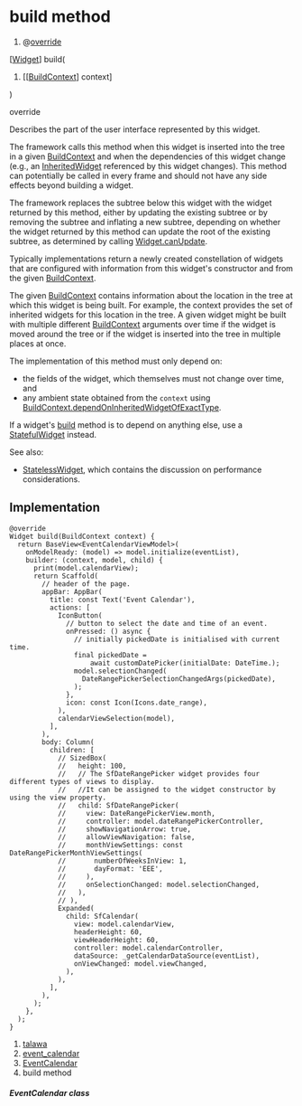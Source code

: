 
<div>

# build method

</div>


<div>

1.  @[override](https://api.flutter.dev/flutter/dart-core/override-constant.html)

</div>

[[Widget](https://api.flutter.dev/flutter/widgets/Widget-class.html)]
build(

1.  [[[BuildContext](https://api.flutter.dev/flutter/widgets/BuildContext-class.md)]
    context]

)


override




Describes the part of the user interface represented by this widget.

The framework calls this method when this widget is inserted into the
tree in a given
[BuildContext](https://api.flutter.dev/flutter/widgets/BuildContext-class.html)
and when the dependencies of this widget change (e.g., an
[InheritedWidget](https://api.flutter.dev/flutter/widgets/InheritedWidget-class.md)
referenced by this widget changes). This method can potentially be
called in every frame and should not have any side effects beyond
building a widget.

The framework replaces the subtree below this widget with the widget
returned by this method, either by updating the existing subtree or by
removing the subtree and inflating a new subtree, depending on whether
the widget returned by this method can update the root of the existing
subtree, as determined by calling
[Widget.canUpdate](https://api.flutter.dev/flutter/widgets/Widget/canUpdate.html).

Typically implementations return a newly created constellation of
widgets that are configured with information from this widget\'s
constructor and from the given
[BuildContext](https://api.flutter.dev/flutter/widgets/BuildContext-class.html).

The given
[BuildContext](https://api.flutter.dev/flutter/widgets/BuildContext-class.html)
contains information about the location in the tree at which this widget
is being built. For example, the context provides the set of inherited
widgets for this location in the tree. A given widget might be built
with multiple different
[BuildContext](https://api.flutter.dev/flutter/widgets/BuildContext-class.html)
arguments over time if the widget is moved around the tree or if the
widget is inserted into the tree in multiple places at once.

The implementation of this method must only depend on:

-   the fields of the widget, which themselves must not change over
    time, and
-   any ambient state obtained from the `context` using
    [BuildContext.dependOnInheritedWidgetOfExactType](https://api.flutter.dev/flutter/widgets/BuildContext/dependOnInheritedWidgetOfExactType.html).

If a widget\'s
[build](../../views_after_auth_screens_events_event_calendar/EventCalendar/build.md)
method is to depend on anything else, use a
[StatefulWidget](https://api.flutter.dev/flutter/widgets/StatefulWidget-class.html)
instead.

See also:

-   [StatelessWidget](https://api.flutter.dev/flutter/widgets/StatelessWidget-class.html),
    which contains the discussion on performance considerations.



## Implementation

``` language-dart
@override
Widget build(BuildContext context) {
  return BaseView<EventCalendarViewModel>(
    onModelReady: (model) => model.initialize(eventList),
    builder: (context, model, child) {
      print(model.calendarView);
      return Scaffold(
        // header of the page.
        appBar: AppBar(
          title: const Text('Event Calendar'),
          actions: [
            IconButton(
              // button to select the date and time of an event.
              onPressed: () async {
                // initially pickedDate is initialised with current time.
                final pickedDate =
                    await customDatePicker(initialDate: DateTime.);
                model.selectionChanged(
                  DateRangePickerSelectionChangedArgs(pickedDate),
                );
              },
              icon: const Icon(Icons.date_range),
            ),
            calendarViewSelection(model),
          ],
        ),
        body: Column(
          children: [
            // SizedBox(
            //   height: 100,
            //   // The SfDateRangePicker widget provides four different types of views to display.
            //   //It can be assigned to the widget constructor by using the view property.
            //   child: SfDateRangePicker(
            //     view: DateRangePickerView.month,
            //     controller: model.dateRangePickerController,
            //     showNavigationArrow: true,
            //     allowViewNavigation: false,
            //     monthViewSettings: const DateRangePickerMonthViewSettings(
            //       numberOfWeeksInView: 1,
            //       dayFormat: 'EEE',
            //     ),
            //     onSelectionChanged: model.selectionChanged,
            //   ),
            // ),
            Expanded(
              child: SfCalendar(
                view: model.calendarView,
                headerHeight: 60,
                viewHeaderHeight: 60,
                controller: model.calendarController,
                dataSource: _getCalendarDataSource(eventList),
                onViewChanged: model.viewChanged,
              ),
            ),
          ],
        ),
      );
    },
  );
}
```







1.  [talawa](../../index.md)
2.  [event_calendar](../../views_after_auth_screens_events_event_calendar/)
3.  [EventCalendar](../../views_after_auth_screens_events_event_calendar/EventCalendar-class.md)
4.  build method

##### EventCalendar class







